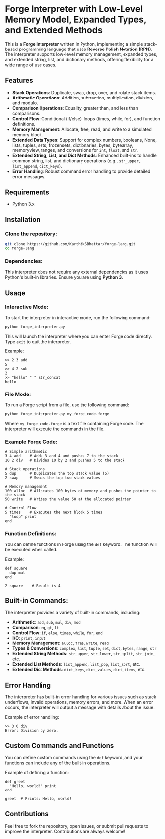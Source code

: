 # Forge Interpreter with Low-Level Memory Model, Expanded Types, and Extended Methods

This is a **Forge Interpreter** written in Python, implementing a simple stack-based programming language that uses **Reverse Polish Notation (RPN)**. The interpreter supports low-level memory management, expanded types, and extended string, list, and dictionary methods, offering flexibility for a wide range of use cases.

## Features
- **Stack Operations**: Duplicate, swap, drop, over, and rotate stack items.
- **Arithmetic Operations**: Addition, subtraction, multiplication, division, and modulo.
- **Comparison Operations**: Equality, greater than, and less than comparisons.
- **Control Flow**: Conditional (if/else), loops (times, while, for), and function definitions.
- **Memory Management**: Allocate, free, read, and write to a simulated memory block.
- **Extended Data Types**: Support for complex numbers, booleans, None, lists, tuples, sets, frozensets, dictionaries, bytes, bytearray, memoryview, ranges, and conversions for `int`, `float`, and `str`.
- **Extended String, List, and Dict Methods**: Enhanced built-ins to handle common string, list, and dictionary operations (e.g., `str_upper`, `list_append`, `dict_keys`).
- **Error Handling**: Robust command error handling to provide detailed error messages.

## Requirements
- Python 3.x

## Installation

### Clone the repository:
```bash
git clone https://github.com/KarthikSBhattar/forge-lang.git
cd forge-lang
```

### Dependencies:
This interpreter does not require any external dependencies as it uses Python's built-in libraries. Ensure you are using **Python 3**.

## Usage

### Interactive Mode:
To start the interpreter in interactive mode, run the following command:
```bash
python forge_interpreter.py
```
This will launch the interpreter where you can enter Forge code directly. Type `exit` to quit the interpreter.

Example:
```
>> 2 3 add
5
>> 4 2 sub
2
>> "hello" " " str_concat
hello 
```

### File Mode:
To run a Forge script from a file, use the following command:
```bash
python forge_interpreter.py my_forge_code.forge
```
Where `my_forge_code.forge` is a text file containing Forge code. The interpreter will execute the commands in the file.

### Example Forge Code:
```forge
# Simple arithmetic
3 4 add    # Adds 3 and 4 and pushes 7 to the stack
10 2 div   # Divides 10 by 2 and pushes 5 to the stack

# Stack operations
5 dup      # Duplicates the top stack value (5)
2 swap     # Swaps the top two stack values

# Memory management
100 alloc  # Allocates 100 bytes of memory and pushes the pointer to the stack
50 write   # Writes the value 50 at the allocated pointer

# Control Flow
5 times    # Executes the next block 5 times
  "loop" print
end
```

### Function Definitions:
You can define functions in Forge using the `def` keyword. The function will be executed when called.

Example:
```forge
def square
  dup mul
end

2 square    # Result is 4
```

## Built-in Commands:
The interpreter provides a variety of built-in commands, including:
- **Arithmetic**: `add`, `sub`, `mul`, `div`, `mod`
- **Comparison**: `eq`, `gt`, `lt`
- **Control Flow**: `if`, `else`, `times`, `while`, `for`, `end`
- **I/O**: `print`, `input`
- **Memory Management**: `alloc`, `free`, `write`, `read`
- **Types & Conversions**: `complex`, `list`, `tuple`, `set`, `dict`, `bytes`, `range`, `str`
- **Extended String Methods**: `str_upper`, `str_lower`, `str_split`, `str_join`, etc.
- **Extended List Methods**: `list_append`, `list_pop`, `list_sort`, etc.
- **Extended Dict Methods**: `dict_keys`, `dict_values`, `dict_items`, etc.

## Error Handling
The interpreter has built-in error handling for various issues such as stack underflows, invalid operations, memory errors, and more. When an error occurs, the interpreter will output a message with details about the issue.

Example of error handling:
```forge
>> 3 0 div
Error: Division by zero.
```

## Custom Commands and Functions
You can define custom commands using the `def` keyword, and your functions can include any of the built-in operations.

Example of defining a function:
```forge
def greet
  "Hello, world!" print
end

greet  # Prints: Hello, world!
```

## Contributions
Feel free to fork the repository, open issues, or submit pull requests to improve the interpreter. Contributions are always welcome!